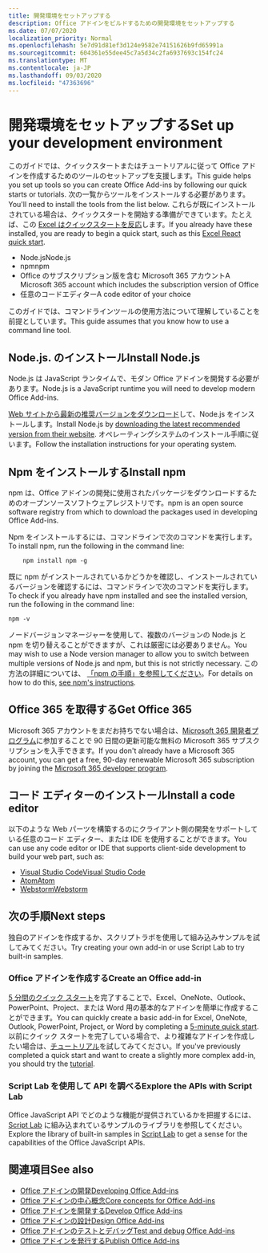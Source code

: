 ```yaml
---
title: 開発環境をセットアップする
description: Office アドインをビルドするための開発環境をセットアップする
ms.date: 07/07/2020
localization_priority: Normal
ms.openlocfilehash: 5e7d91d81ef3d124e9582e74151626b9fd65991a
ms.sourcegitcommit: 604361e55dee45c7a5d34c2fa6937693c154fc24
ms.translationtype: MT
ms.contentlocale: ja-JP
ms.lasthandoff: 09/03/2020
ms.locfileid: "47363696"
---
```

# <a name="set-up-your-development-environment"></a><span data-ttu-id="b7efb-103">開発環境をセットアップする</span><span class="sxs-lookup"><span data-stu-id="b7efb-103">Set up your development environment</span></span>

<span data-ttu-id="b7efb-104">このガイドでは、クイックスタートまたはチュートリアルに従って Office アドインを作成するためのツールのセットアップを支援します。</span><span class="sxs-lookup"><span data-stu-id="b7efb-104">This guide helps you set up tools so you can create Office Add-ins by following our quick starts or tutorials.</span></span> <span data-ttu-id="b7efb-105">次の一覧からツールをインストールする必要があります。</span><span class="sxs-lookup"><span data-stu-id="b7efb-105">You'll need to install the tools from the list below.</span></span> <span data-ttu-id="b7efb-106">これらが既にインストールされている場合は、クイックスタートを開始する準備ができています。たとえば、この [Excel はクイックスタートを反応](../quickstarts/excel-quickstart-react.md)します。</span><span class="sxs-lookup"><span data-stu-id="b7efb-106">If you already have these installed, you are ready to begin a quick start, such as this [Excel React quick start](../quickstarts/excel-quickstart-react.md).</span></span>

- <span data-ttu-id="b7efb-107">Node.js</span><span class="sxs-lookup"><span data-stu-id="b7efb-107">Node.js</span></span>
- <span data-ttu-id="b7efb-108">npm</span><span class="sxs-lookup"><span data-stu-id="b7efb-108">npm</span></span>
- <span data-ttu-id="b7efb-109">Office のサブスクリプション版を含む Microsoft 365 アカウント</span><span class="sxs-lookup"><span data-stu-id="b7efb-109">A Microsoft 365 account which includes the subscription version of Office</span></span>
- <span data-ttu-id="b7efb-110">任意のコードエディター</span><span class="sxs-lookup"><span data-stu-id="b7efb-110">A code editor of your choice</span></span>

<span data-ttu-id="b7efb-111">このガイドでは、コマンドラインツールの使用方法について理解していることを前提としています。</span><span class="sxs-lookup"><span data-stu-id="b7efb-111">This guide assumes that you know how to use a command line tool.</span></span> 

## <a name="install-nodejs"></a><span data-ttu-id="b7efb-112">Node.js. のインストール</span><span class="sxs-lookup"><span data-stu-id="b7efb-112">Install Node.js</span></span>

<span data-ttu-id="b7efb-113">Node.js は JavaScript ランタイムで、モダン Office アドインを開発する必要があります。</span><span class="sxs-lookup"><span data-stu-id="b7efb-113">Node.js is a JavaScript runtime you will need to develop modern Office Add-ins.</span></span>

<span data-ttu-id="b7efb-114">[Web サイトから最新の推奨バージョンをダウンロード](https://nodejs.org)して、Node.js をインストールします。</span><span class="sxs-lookup"><span data-stu-id="b7efb-114">Install Node.js by [downloading the latest recommended version from their website](https://nodejs.org).</span></span> <span data-ttu-id="b7efb-115">オペレーティングシステムのインストール手順に従います。</span><span class="sxs-lookup"><span data-stu-id="b7efb-115">Follow the installation instructions for your operating system.</span></span>

## <a name="install-npm"></a><span data-ttu-id="b7efb-116">Npm をインストールする</span><span class="sxs-lookup"><span data-stu-id="b7efb-116">Install npm</span></span>

<span data-ttu-id="b7efb-117">npm は、Office アドインの開発に使用されたパッケージをダウンロードするためのオープンソースソフトウェアレジストリです。</span><span class="sxs-lookup"><span data-stu-id="b7efb-117">npm is an open source software registry from which to download the packages used in developing Office Add-ins.</span></span>

<span data-ttu-id="b7efb-118">Npm をインストールするには、コマンドラインで次のコマンドを実行します。</span><span class="sxs-lookup"><span data-stu-id="b7efb-118">To install npm, run the following in the command line:</span></span>

```command&nbsp;line
    npm install npm -g
```

<span data-ttu-id="b7efb-119">既に npm がインストールされているかどうかを確認し、インストールされているバージョンを確認するには、コマンドラインで次のコマンドを実行します。</span><span class="sxs-lookup"><span data-stu-id="b7efb-119">To check if you already have npm installed and see the installed version, run the following in the command line:</span></span>

```command&nbsp;line
npm -v
```

<span data-ttu-id="b7efb-120">ノードバージョンマネージャーを使用して、複数のバージョンの Node.js と npm を切り替えることができますが、これは厳密には必要ありません。</span><span class="sxs-lookup"><span data-stu-id="b7efb-120">You may wish to use a Node version manager to allow you to switch between multiple versions of Node.js and npm, but this is not strictly necessary.</span></span> <span data-ttu-id="b7efb-121">この方法の詳細については、 [「npm の手順」を参照してください](https://docs.npmjs.com/downloading-and-installing-node-js-and-npm)。</span><span class="sxs-lookup"><span data-stu-id="b7efb-121">For details on how to do this, [see npm's instructions](https://docs.npmjs.com/downloading-and-installing-node-js-and-npm).</span></span>

## <a name="get-office-365"></a><span data-ttu-id="b7efb-122">Office 365 を取得する</span><span class="sxs-lookup"><span data-stu-id="b7efb-122">Get Office 365</span></span>

<span data-ttu-id="b7efb-123">Microsoft 365 アカウントをまだお持ちでない場合は、[Microsoft 365 開発者プログラム](https://developer.microsoft.com/office/dev-program)に参加することで 90 日間の更新可能な無料の Microsoft 365 サブスクリプションを入手できます。</span><span class="sxs-lookup"><span data-stu-id="b7efb-123">If you don't already have a Microsoft 365 account, you can get a free, 90-day renewable Microsoft 365 subscription by joining the [Microsoft 365 developer program](https://developer.microsoft.com/office/dev-program).</span></span>

## <a name="install-a-code-editor"></a><span data-ttu-id="b7efb-124">コード エディターのインストール</span><span class="sxs-lookup"><span data-stu-id="b7efb-124">Install a code editor</span></span>

<span data-ttu-id="b7efb-125">以下のような Web パーツを構築するのにクライアント側の開発をサポートしている任意のコード エディター、または IDE を使用することができます。</span><span class="sxs-lookup"><span data-stu-id="b7efb-125">You can use any code editor or IDE that supports client-side development to build your web part, such as:</span></span>

- [<span data-ttu-id="b7efb-126">Visual Studio Code</span><span class="sxs-lookup"><span data-stu-id="b7efb-126">Visual Studio Code</span></span>](https://code.visualstudio.com/)
- [<span data-ttu-id="b7efb-127">Atom</span><span class="sxs-lookup"><span data-stu-id="b7efb-127">Atom</span></span>](https://atom.io)
- [<span data-ttu-id="b7efb-128">Webstorm</span><span class="sxs-lookup"><span data-stu-id="b7efb-128">Webstorm</span></span>](https://www.jetbrains.com/webstorm)

## <a name="next-steps"></a><span data-ttu-id="b7efb-129">次の手順</span><span class="sxs-lookup"><span data-stu-id="b7efb-129">Next steps</span></span>

<span data-ttu-id="b7efb-130">独自のアドインを作成するか、スクリプトラボを使用して組み込みサンプルを試してみてください。</span><span class="sxs-lookup"><span data-stu-id="b7efb-130">Try creating your own add-in or use Script Lab to try built-in samples.</span></span>

### <a name="create-an-office-add-in"></a><span data-ttu-id="b7efb-131">Office アドインを作成する</span><span class="sxs-lookup"><span data-stu-id="b7efb-131">Create an Office add-in</span></span>

<span data-ttu-id="b7efb-132">[5 分間のクイック スタート](/office/dev/add-ins/)を完了することで、Excel、OneNote、Outlook、PowerPoint、Project、または Word 用の基本的なアドインを簡単に作成することができます。</span><span class="sxs-lookup"><span data-stu-id="b7efb-132">You can quickly create a basic add-in for Excel, OneNote, Outlook, PowerPoint, Project, or Word by completing a [5-minute quick start](/office/dev/add-ins/).</span></span> <span data-ttu-id="b7efb-133">以前にクイック スタートを完了している場合で、より複雑なアドインを作成したい場合は、[チュートリアル](/office/dev/add-ins/)を試してみてください。</span><span class="sxs-lookup"><span data-stu-id="b7efb-133">If you've previously completed a quick start and want to create a slightly more complex add-in, you should try the [tutorial](/office/dev/add-ins/).</span></span>

### <a name="explore-the-apis-with-script-lab"></a><span data-ttu-id="b7efb-134">Script Lab を使用して API を調べる</span><span class="sxs-lookup"><span data-stu-id="b7efb-134">Explore the APIs with Script Lab</span></span>

<span data-ttu-id="b7efb-135">Office JavaScript API でどのような機能が提供されているかを把握するには、[Script Lab](explore-with-script-lab.md) に組み込まれているサンプルのライブラリを参照してください。</span><span class="sxs-lookup"><span data-stu-id="b7efb-135">Explore the library of built-in samples in [Script Lab](explore-with-script-lab.md) to get a sense for the capabilities of the Office JavaScript APIs.</span></span>

## <a name="see-also"></a><span data-ttu-id="b7efb-136">関連項目</span><span class="sxs-lookup"><span data-stu-id="b7efb-136">See also</span></span>

- [<span data-ttu-id="b7efb-137">Office アドインの開発</span><span class="sxs-lookup"><span data-stu-id="b7efb-137">Developing Office Add-ins</span></span>](../develop/develop-overview.md)
- [<span data-ttu-id="b7efb-138">Office アドインの中心概念</span><span class="sxs-lookup"><span data-stu-id="b7efb-138">Core concepts for Office Add-ins</span></span>](../overview/core-concepts-office-add-ins.md)
- [<span data-ttu-id="b7efb-139">Office アドインを開発する</span><span class="sxs-lookup"><span data-stu-id="b7efb-139">Develop Office Add-ins</span></span>](../develop/develop-overview.md)
- [<span data-ttu-id="b7efb-140">Office アドインの設計</span><span class="sxs-lookup"><span data-stu-id="b7efb-140">Design Office Add-ins</span></span>](../design/add-in-design.md)
- [<span data-ttu-id="b7efb-141">Office アドインのテストとデバッグ</span><span class="sxs-lookup"><span data-stu-id="b7efb-141">Test and debug Office Add-ins</span></span>](../testing/test-debug-office-add-ins.md)
- [<span data-ttu-id="b7efb-142">Office アドインを発行する</span><span class="sxs-lookup"><span data-stu-id="b7efb-142">Publish Office Add-ins</span></span>](../publish/publish.md)
